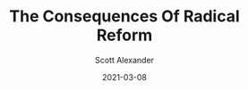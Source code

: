 ---
layout: podcast
title: "The Consequences Of Radical Reform"
author: Scott Alexander
description: https://astralcodexten.substack.com/p/the-consequences-of-radical-reform
date: 2021-03-08
length: 2342710
duration: 586
guid: the-consequences-of-radical-reform
---